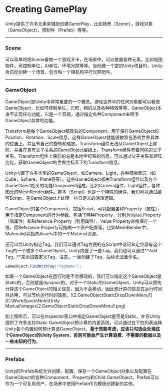 # Creating GamePlay

Unity提供了许多元素来辅助创建GamePlay，比如场景（Scene），游戏对象（GameObject），预制件（Prefab）等等。

------

### Scene

可以简单的把Scene看做一个游戏关卡，在场景中，可以放置各种元素，比如地图物件，可控制单位，AI单位，环境光照等等。当创建一个空的Unity项目时，Unity会自动创建一个场景，包含和一个相机和平行光照组件。

------

### GameObject

GameObject是Unity中非常重要的一个概念。游戏世界中的任何对象都可以看做GameObject，比如可控制单位，光照，相机以及各种特效等等。GameObject本身不实现任何功能，它是一个容器，通过指定各种Component来赋予GameObject具体的功能。

Transform是每个GameObject都具有的Component，用于保存GameObject的Position、Rotation、Scale信息，这样GameObject就能够放置在游戏世界具体的位置上，并且有自己的旋转和缩放。Transform组件无法从GameObject上移除，并且在具有父子关系的GameObject层级上，Transform组件有着同样的父子关系，Transform组件上保存的总是本地坐标系的信息，可以通过父子关系和矩阵变化，获取GameObject的世界坐标系下的Transform信息。

Unity内置了许多类型的GameObject，如Camera，Light，各种简单图元（如Cube，Sphere，Plane等等）。这些GameObject都由Transform组件以及各个GameObject相关的功能Component组成，比如Camera组件，Light组件，各种图元的MeshRender组件。脚本（Script）也是一个特殊的组件，我们可以通过编写Script，在GameObject上处理一些自定义的游戏逻辑。

GameObject的各个Component，包括Script，可以配置各种Property（属性），用于指定Component的行为参数。包括了两种Property，分别为Value Property（值属性）和Referance Property（引用属性），Value Property直接保存一个值，而Referance Property可指向一个资产配置等，比如MeshRender中，Material可以指向Assets中的一个Material资源。

还可以给Unity指定Tag，我们可以通过Tag方便的在Script中访问和定位具有这个Tag的一个或多个GameObject。Unity内置了一些Tag，我们也可以通过**Add Tag...**来添加自定义Tag，注意，一旦创建了Tag，后续无法重命名。

```c#
GameObject.FindWithTag("TagName");
```

如果一个GameObject在运行时是不会移动的，我们可以指定这个GameObject是Static的，否则就是dynamic的。对于一个Static的GameObject，Unity可以预先计算这个GameObject的相关信息，因为不会移动，因此预计算的信息在运行时同样适用，可以节约运行时的效能。![2.GameObjectStaticDropDownMenu1](C:\WorkSpace\Note\Unity Manual\images\2.GameObjectStaticDropDownMenu1.png)

如上图所示，可以在Inspector窗口中指定GameObject是否是Static，并且Unity提供了许多支持Static GameObject预计算的内置系统，可以通过在下拉列表选择Unity各个内置如何预计算该GameObject。**基于效能考虑，应该只勾选会处理这个GameObject的Unity System，否则可能会产生计算浪费、不需要的数据以及一些未知的行为**。

------

### Prefabs

Unity的Prefab系统允许创建、配置、保存一个GameObject对象以及配置在GameObject的各种Component、Property和Child GameObject。Prefab可以作为一个可复用资产，在场景中使用Prefab作为模板创建新的实例。